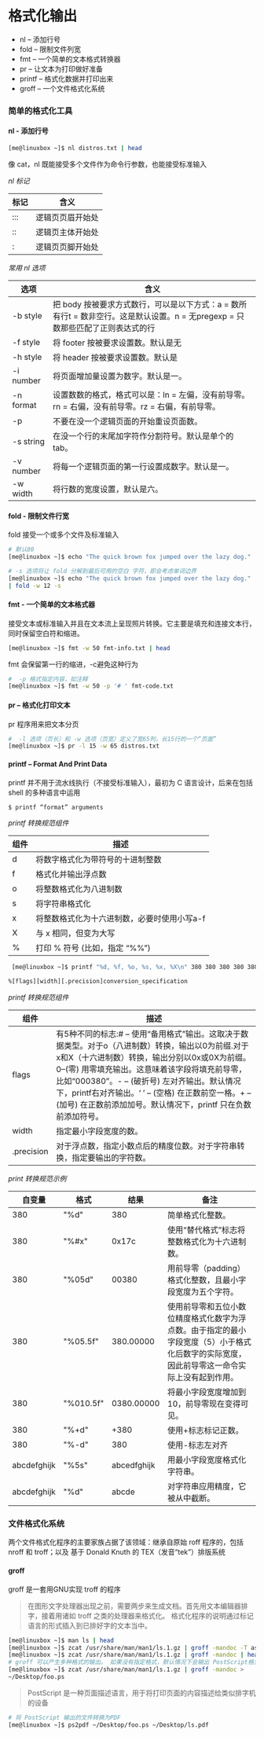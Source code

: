 # 格式化输出

- nl – 添加行号
- fold – 限制文件列宽
- fmt – 一个简单的文本格式转换器
- pr – 让文本为打印做好准备
- printf – 格式化数据并打印出来
- groff – 一个文件格式化系统



### 简单的格式化工具

#### nl - 添加行号

```bash
[me@linuxbox ~]$ nl distros.txt | head
```

像 cat，nl 既能接受多个文件作为命令行参数，也能接受标准输入

*nl 标记*

| 标记   | 含义             |
| ------ | ---------------- |
| \:\:\: | 逻辑页页眉开始处 |
| \:\:   | 逻辑页主体开始处 |
| \:     | 逻辑页页脚开始处 |

 *常用 nl 选项*

| 选项      | 含义                                                         |
| --------- | ------------------------------------------------------------ |
| -b style  | 把 body 按被要求方式数行，可以是以下方式：a = 数所有行t = 数非空行。这是默认设置。n = 无pregexp = 只数那些匹配了正则表达式的行 |
| -f style  | 将 footer 按被要求设置数。默认是无                           |
| -h style  | 将 header 按被要求设置数。默认是                             |
| -i number | 将页面增加量设置为数字。默认是一。                           |
| -n format | 设置数数的格式，格式可以是：ln = 左偏，没有前导零。rn = 右偏，没有前导零。rz = 右偏，有前导零。 |
| -p        | 不要在没一个逻辑页面的开始重设页面数。                       |
| -s string | 在没一个行的末尾加字符作分割符号。默认是单个的 tab。         |
| -v number | 将每一个逻辑页面的第一行设置成数字。默认是一。               |
| -w width  | 将行数的宽度设置，默认是六。                                 |

#### fold - 限制文件行宽

 fold 接受一个或多个文件及标准输入

```bash
# 默认80
[me@linuxbox ~]$ echo "The quick brown fox jumped over the lazy dog." | fold -w 12
```

```bash
# -s 选项将让 fold 分解到最后可用的空白 字符，即会考虑单词边界
[me@linuxbox ~]$ echo "The quick brown fox jumped over the lazy dog."
| fold -w 12 -s
```

#### fmt - 一个简单的文本格式器

接受文本或标准输入并且在文本流上呈现照片转换。它主要是填充和连接文本行，同时保留空白符和缩进。

```bash
[me@linuxbox ~]$ fmt -w 50 fmt-info.txt | head
```

fmt 会保留第一行的缩进，-c避免这种行为

```bash
#  -p 格式指定内容，如注释
[me@linuxbox ~]$ fmt -w 50 -p '# ' fmt-code.txt
```

#### pr – 格式化打印文本

pr 程序用来把文本分页

```bash
#  -l 选项（页长）和 -w 选项（页宽）定义了宽65列，长15行的一个“页面”
[me@linuxbox ~]$ pr -l 15 -w 65 distros.txt
```

#### printf – Format And Print Data

printf 并不用于流水线执行（不接受标准输入），最初为 C 语言设计，后来在包括 shell 的多种语言中运用

```bash
$ printf “format” arguments
```

*printf 转换规范组件*

| 组件 | 描述                                        |
| ---- | ------------------------------------------- |
| d    | 将数字格式化为带符号的十进制整数            |
| f    | 格式化并输出浮点数                          |
| o    | 将整数格式化为八进制数                      |
| s    | 将字符串格式化                              |
| x    | 将整数格式化为十六进制数，必要时使用小写a-f |
| X    | 与 x 相同，但变为大写                       |
| %    | 打印 % 符号 (比如，指定 “%%”)               |

```bash
 [me@linuxbox ~]$ printf "%d, %f, %o, %s, %x, %X\n" 380 380 380 380 380 380380, 380.000000, 574, 380, 17c, 17C
```

```bash
%[flags][width][.precision]conversion_specification
```

 *printf 转换规范组件*

| 组件       | 描述                                                         |
| ---------- | ------------------------------------------------------------ |
| flags      | 有5种不同的标志:# – 使用“备用格式”输出。这取决于数据类型。对于o（八进制数）转换，输出以0为前缀.对于x和X（十六进制数）转换，输出分别以0x或0X为前缀。0–(零) 用零填充输出。这意味着该字段将填充前导零，比如“000380”。- – (破折号) 左对齐输出。默认情况下，printf右对齐输出。‘ ’ – (空格) 在正数前空一格。+ – (加号) 在正数前添加加号。默认情况下，printf 只在负数前添加符号。 |
| width      | 指定最小字段宽度的数。                                       |
| .precision | 对于浮点数，指定小数点后的精度位数。对于字符串转换，指定要输出的字符数。 |

*print 转换规范示例*

| 自变量      | 格式      | 结果        | 备注                                                         |
| ----------- | --------- | ----------- | ------------------------------------------------------------ |
| 380         | "%d"      | 380         | 简单格式化整数。                                             |
| 380         | "%#x"     | 0x17c       | 使用“替代格式”标志将整数格式化为十六进制数。                 |
| 380         | "%05d"    | 00380       | 用前导零（padding）格式化整数，且最小字段宽度为五个字符。    |
| 380         | "%05.5f"  | 380.00000   | 使用前导零和五位小数位精度格式化数字为浮点数。由于指定的最小字段宽度（5）小于格式化后数字的实际宽度，因此前导零这一命令实际上没有起到作用。 |
| 380         | "%010.5f" | 0380.00000  | 将最小字段宽度增加到10，前导零现在变得可见。                 |
| 380         | "%+d"     | +380        | 使用+标志标记正数。                                          |
| 380         | "%-d"     | 380         | 使用-标志左对齐                                              |
| abcdefghijk | "%5s"     | abcedfghijk | 用最小字段宽度格式化字符串。                                 |
| abcdefghijk | "%d"      | abcde       | 对字符串应用精度，它被从中截断。                             |

### 文件格式化系统

两个文件格式化程序的主要家族占据了该领域：继承自原始 roff 程序的，包括 nroff 和 troff；以及 基于 Donald Knuth 的 TEX（发音“tek”）排版系统

#### groff

groff 是一套用GNU实现 troff 的程序

> 在图形文字处理器出现之前，需要两步来生成文档。首先用文本编辑器排字，接着用诸如 troff 之类的处理器来格式化。 格式化程序的说明通过标记语言的形式插入到已排好字的文本当中。 



```bash
[me@linuxbox ~]$ man ls | head
[me@linuxbox ~]$ zcat /usr/share/man/man1/ls.1.gz | groff -mandoc -T ascii | head
[me@linuxbox ~]$ zcat /usr/share/man/man1/ls.1.gz | groff -mandoc | head
# groff 可以产生多种格式的输出。 如果没有指定格式，默认情况下会输出 PostScript格式
[me@linuxbox ~]$ zcat /usr/share/man/man1/ls.1.gz | groff -mandoc >
~/Desktop/foo.ps
```

> PostScript 是一种页面描述语言，用于将打印页面的内容描述给类似排字机的设备

```bash
# 将 PostScript 输出的文件转换为PDF
[me@linuxbox ~]$ ps2pdf ~/Desktop/foo.ps ~/Desktop/ls.pdf
```